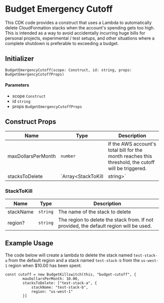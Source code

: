 # Budget Emergency Cutoff

This CDK code provides a construct that uses a Lambda to automatically delete CloudFormation stacks when the account's spending gets too high. This is intended as a way to avoid accidentally incurring huge bills for personal projects, experimental / test setups, and other situations where a complete shutdown is preferable to exceeding a budget.

## Initializer
`BudgetEmergencyCutoff(scope: Construct, id: string, props: BudgetEmergencyCutoffProps)`

#### Parameters
- scope `Construct`
- id `string`
- props `BudgetEmergencyCutoffProps`

## Construct Props
| Name | Type | Description |
| ---- | ---- | ----------- |
| maxDollarsPerMonth | `number` | If the AWS account's total bill for the month reaches this threshold, the cutoff will be triggered. | 
| stacksToDelete | `Array<StackToKill | string>` | The CloudFormation stacks that should be deleted when the cutoff is reached. Strings denote stacks that should be deleted from the configured default region. StackToKill can be used to specify stacks in a particular region |

### StackToKill
| Name | Type | Description |
| ---- | ---- | ----------- |
| stackName | `string` | The name of the stack to delete | 
| region? | `string` | The region to delete the stack from. If not provided, the default region will be used. |



## Example Usage
The code below will create a lambda to delete the stack named `test-stack-a` from the default region and a stack named `test-stack-b` from the `us-west-1` region when $10.00 has been spent.

```
const cutoff = new BudgetKillswitch(this, "budget-cutoff", {
        maxDollarsPerMonth: 10.00,
        stacksToDelete: ["test-stack-a", {
            stackName: "test-stack-b",
            region: "us-west-1"
        }]
```
